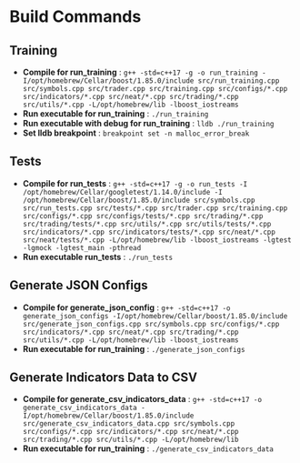 # Build Commands

## Training

- **Compile for run_training** : `g++ -std=c++17 -g -o run_training -I/opt/homebrew/Cellar/boost/1.85.0/include src/run_training.cpp src/symbols.cpp src/trader.cpp src/training.cpp src/configs/*.cpp src/indicators/*.cpp src/neat/*.cpp src/trading/*.cpp src/utils/*.cpp -L/opt/homebrew/lib -lboost_iostreams`
- **Run executable for run_training** : `./run_training`
- **Run executable with debug for run_training** : `lldb ./run_training`
- **Set lldb breakpoint** : `breakpoint set -n malloc_error_break`

## Tests

- **Compile for run_tests** : `g++ -std=c++17 -g -o run_tests -I /opt/homebrew/Cellar/googletest/1.14.0/include -I /opt/homebrew/Cellar/boost/1.85.0/include src/symbols.cpp src/run_tests.cpp src/tests/*.cpp src/trader.cpp src/training.cpp src/configs/*.cpp src/configs/tests/*.cpp src/trading/*.cpp src/trading/tests/*.cpp src/utils/*.cpp src/utils/tests/*.cpp src/indicators/*.cpp src/indicators/tests/*.cpp src/neat/*.cpp src/neat/tests/*.cpp -L/opt/homebrew/lib -lboost_iostreams -lgtest -lgmock -lgtest_main -pthread`
- **Run executable run_tests** : `./run_tests`

## Generate JSON Configs

- **Compile for generate_json_config** : `g++ -std=c++17 -o generate_json_configs -I/opt/homebrew/Cellar/boost/1.85.0/include src/generate_json_configs.cpp src/symbols.cpp src/configs/*.cpp src/indicators/*.cpp src/neat/*.cpp src/trading/*.cpp src/utils/*.cpp -L/opt/homebrew/lib -lboost_iostreams`
- **Run executable for run_training** : `./generate_json_configs`

## Generate Indicators Data to CSV

- **Compile for generate_csv_indicators_data** : `g++ -std=c++17 -o generate_csv_indicators_data -I/opt/homebrew/Cellar/boost/1.85.0/include src/generate_csv_indicators_data.cpp src/symbols.cpp src/configs/*.cpp src/indicators/*.cpp src/neat/*.cpp src/trading/*.cpp src/utils/*.cpp -L/opt/homebrew/lib`
- **Run executable for run_training** : `./generate_csv_indicators_data`
